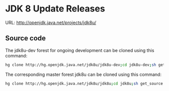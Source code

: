 # JDK 8 Update Releases

URL: http://openjdk.java.net/projects/jdk8u/

## Source code

The jdk8u-dev forest for ongoing development can be cloned using this command: 

```bash
hg clone http://hg.openjdk.java.net/jdk8u/jdk8u-dev;cd jdk8u-dev;sh get_source.sh
```

The corresponding master forest jdk8u can be cloned using this command: 

```bash
hg clone http://hg.openjdk.java.net/jdk8u/jdk8u;cd jdk8u;sh get_source.sh
```

